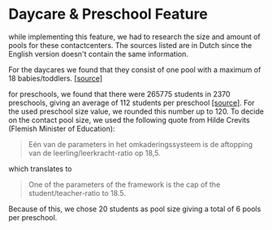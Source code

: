 # Daycare & Preschool Feature

while implementing this feature, we had to research the size and amount of pools for these contactcenters. The sources listed are in Dutch since the English version doesn't contain the same information.

For the daycares we found that they consist of one pool with a maximum of 18 babies/toddlers. [[source]](https://www.kindengezin.be/cijfers-en-rapporten/cijfers/kinderopvang-baby-peuter/)

for preschools, we found that there were 265775 students in 2370 preschools, giving an average of 112 students per preschool [[source]](http://ebl.vlaanderen.be/publications/documents/132139). For the used preschool size value, we rounded this number up to 120. To decide on the contact pool size, we used the following quote from Hilde Crevits (Flemish Minister of Education):

> Eén  van de parameters in het omkaderingssysteem is  de aftopping van  de leerling/leerkracht-ratio op 18,5. 

which translates to

> One of the parameters of the framework is the cap of the student/teacher-ratio to 18.5.

Because of this, we chose 20 students as pool size giving a total of 6 pools per preschool.


